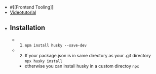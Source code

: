 - #[[Frontend Tooling]]
- [Videotutorial](https://www.youtube.com/watch?v=U-R_882UGPM)
- ## Installation
	- 1. `npm install husky --save-dev`
	- 2. If your package.json is in same directory as your .git directory `npx husky install`
		- otherwise you can install husky in a custom directoy `npx`